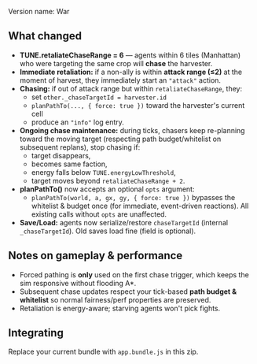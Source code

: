 Version name: War

## What changed
- **TUNE.retaliateChaseRange = 6** — agents within 6 tiles (Manhattan) who were targeting the same crop will **chase** the harvester.
- **Immediate retaliation:** if a non-ally is within **attack range (≤2)** at the moment of harvest, they immediately start an `"attack"` action.
- **Chasing:** if out of attack range but within `retaliateChaseRange`, they:
  - set `other._chaseTargetId = harvester.id`
  - `planPathTo(..., { force: true })` toward the harvester's current cell
  - produce an `"info"` log entry.
- **Ongoing chase maintenance:** during ticks, chasers keep re-planning toward the moving target (respecting path budget/whitelist on subsequent replans), stop chasing if:
  - target disappears,
  - becomes same faction,
  - energy falls below `TUNE.energyLowThreshold`,
  - target moves beyond `retaliateChaseRange + 2`.
- **planPathTo()** now accepts an optional `opts` argument:
  - `planPathTo(world, a, gx, gy, { force: true })` bypasses the whitelist & budget once (for immediate, event-driven reactions). All existing calls without `opts` are unaffected.
- **Save/Load:** agents now serialize/restore `chaseTargetId` (internal `_chaseTargetId`). Old saves load fine (field is optional).

## Notes on gameplay & performance
- Forced pathing is **only** used on the first chase trigger, which keeps the sim responsive without flooding A*.
- Subsequent chase updates respect your tick-based **path budget & whitelist** so normal fairness/perf properties are preserved.
- Retaliation is energy-aware; starving agents won't pick fights.

## Integrating
Replace your current bundle with `app.bundle.js` in this zip.